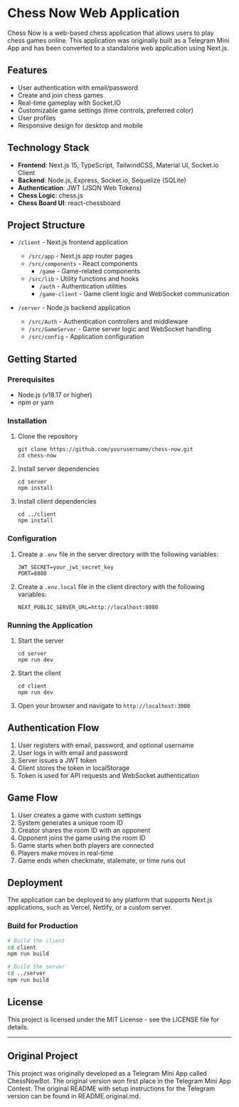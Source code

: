 # Chess Now Web Application

Chess Now is a web-based chess application that allows users to play chess games online. This application was originally built as a Telegram Mini App and has been converted to a standalone web application using Next.js.

## Features

- User authentication with email/password
- Create and join chess games
- Real-time gameplay with Socket.IO
- Customizable game settings (time controls, preferred color)
- User profiles
- Responsive design for desktop and mobile

## Technology Stack

- **Frontend**: Next.js 15, TypeScript, TailwindCSS, Material UI, Socket.io Client
- **Backend**: Node.js, Express, Socket.io, Sequelize (SQLite)
- **Authentication**: JWT (JSON Web Tokens)
- **Chess Logic**: chess.js
- **Chess Board UI**: react-chessboard

## Project Structure

- `/client` - Next.js frontend application
  - `/src/app` - Next.js app router pages
  - `/src/components` - React components
    - `/game` - Game-related components
  - `/src/lib` - Utility functions and hooks
    - `/auth` - Authentication utilities
    - `/game-client` - Game client logic and WebSocket communication

- `/server` - Node.js backend application
  - `/src/Auth` - Authentication controllers and middleware
  - `/src/GameServer` - Game server logic and WebSocket handling
  - `/src/config` - Application configuration

## Getting Started

### Prerequisites

- Node.js (v18.17 or higher)
- npm or yarn

### Installation

1. Clone the repository
   ```
   git clone https://github.com/yourusername/chess-now.git
   cd chess-now
   ```

2. Install server dependencies
   ```
   cd server
   npm install
   ```

3. Install client dependencies
   ```
   cd ../client
   npm install
   ```

### Configuration

1. Create a `.env` file in the server directory with the following variables:
   ```
   JWT_SECRET=your_jwt_secret_key
   PORT=8080
   ```

2. Create a `.env.local` file in the client directory with the following variables:
   ```
   NEXT_PUBLIC_SERVER_URL=http://localhost:8080
   ```

### Running the Application

1. Start the server
   ```
   cd server
   npm run dev
   ```

2. Start the client
   ```
   cd client
   npm run dev
   ```

3. Open your browser and navigate to `http://localhost:3000`

## Authentication Flow

1. User registers with email, password, and optional username
2. User logs in with email and password
3. Server issues a JWT token
4. Client stores the token in localStorage
5. Token is used for API requests and WebSocket authentication

## Game Flow

1. User creates a game with custom settings
2. System generates a unique room ID
3. Creator shares the room ID with an opponent
4. Opponent joins the game using the room ID
5. Game starts when both players are connected
6. Players make moves in real-time
7. Game ends when checkmate, stalemate, or time runs out

## Deployment

The application can be deployed to any platform that supports Next.js applications, such as Vercel, Netlify, or a custom server.

### Build for Production

```bash
# Build the client
cd client
npm run build

# Build the server
cd ../server
npm run build
```

## License

This project is licensed under the MIT License - see the LICENSE file for details.

---

## Original Project

This project was originally developed as a Telegram Mini App called ChessNowBot. The original version won first place in the Telegram Mini App Contest. The original README with setup instructions for the Telegram version can be found in README.original.md.
